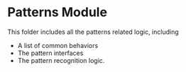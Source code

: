 # Patterns Module

This folder includes all the patterns related logic, including

- A list of common behaviors
- The pattern interfaces
- The pattern recognition logic.
